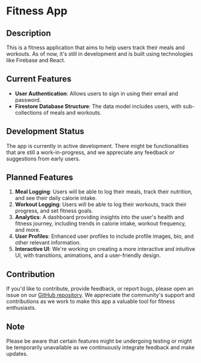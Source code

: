 # Fitness App

## Description

This is a fitness application that aims to help users track their meals and workouts. As of now, it's still in development and is built using technologies like Firebase and React.

## Current Features

- **User Authentication**: Allows users to sign in using their email and password.
- **Firestore Database Structure**: The data model includes users, with sub-collections of meals and workouts.

## Development Status

The app is currently in active development. There might be functionalities that are still a work-in-progress, and we appreciate any feedback or suggestions from early users.

## Planned Features

1. **Meal Logging**: Users will be able to log their meals, track their nutrition, and see their daily calorie intake.
2. **Workout Logging**: Users will be able to log their workouts, track their progress, and set fitness goals.
3. **Analytics**: A dashboard providing insights into the user's health and fitness journey, including trends in calorie intake, workout frequency, and more.
4. **User Profiles**: Enhanced user profiles to include profile images, bio, and other relevant information.
5. **Interactive UI**: We're working on creating a more interactive and intuitive UI, with transitions, animations, and a user-friendly design.

## Contribution

If you'd like to contribute, provide feedback, or report bugs, please open an issue on our [GitHub repository](#Your-GitHub-Repo-Link-Here). We appreciate the community's support and contributions as we work to make this app a valuable tool for fitness enthusiasts.

## Note

Please be aware that certain features might be undergoing testing or might be temporarily unavailable as we continuously integrate feedback and make updates.
